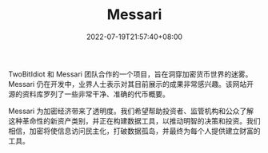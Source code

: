 ﻿---
weight: 
title: "Messari"
description: "TwoBitIdiot 和 Messari 团队合作的一个项目，旨在洞穿加密货币世界的迷雾"
date: 2022-07-19T21:57:40+08:00
lastmod: 2022-07-19T16:45:40+08:00
draft: false
authors: ["seven"]
featuredImage: "messari.jpg"
link: "https://messari.io/"
tags: ["数据分析","Messari"]
categories: ["navigation"]
navigation: ["数据分析"]
lightgallery: true
toc: true
pinned: false
recommend: false
recommend1: false
---
TwoBitIdiot 和 Messari 团队合作的一个项目，旨在洞穿加密货币世界的迷雾。Messari 仍在开发中，业界人士表示对其目前展示的成果非常感兴趣。该网站开源的资料库罗列了一些非常干净、准确的代币概要。

Messari 为加密经济带来了透明度。我们希望帮助投资者、监管机构和公众了解这种革命性的新资产类别，并正在构建数据工具，以推动明智的决策和投资。我们相信，加密将使信息访问民主化，打破数据孤岛，并最终为每个人提供建立财富的工具。